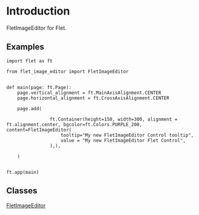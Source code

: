# Introduction

FletImageEditor for Flet.

## Examples

```
import flet as ft

from flet_image_editor import FletImageEditor


def main(page: ft.Page):
    page.vertical_alignment = ft.MainAxisAlignment.CENTER
    page.horizontal_alignment = ft.CrossAxisAlignment.CENTER

    page.add(

                ft.Container(height=150, width=300, alignment = ft.alignment.center, bgcolor=ft.Colors.PURPLE_200, content=FletImageEditor(
                    tooltip="My new FletImageEditor Control tooltip",
                    value = "My new FletImageEditor Flet Control", 
                ),),

    )


ft.app(main)
```

## Classes

[FletImageEditor](FletImageEditor.md)


